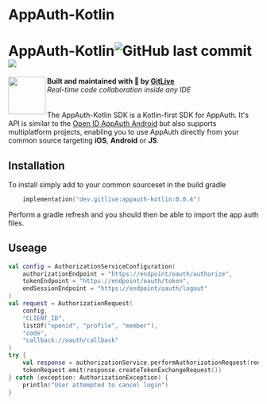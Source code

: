 # AppAuth-Kotlin

<h1 align="left">AppAuth-Kotlin<img alt="GitHub last commit" src="https://img.shields.io/github/last-commit/gitliveapp/AppAuth-Kotlin?style=flat-square"> <a href="https://git.live"><img src="https://img.shields.io/badge/collaborate-on%20gitlive-blueviolet?style=flat-square"></a></h1>
<img align="left" width="75px" src="https://avatars2.githubusercontent.com/u/42865805?s=200&v=4"> 
  <b>Built and maintained with 🧡 by <a href="https://git.live">GitLive</a></b><br/>
  <i>Real-time code collaboration inside any IDE</i><br/>
<br/>
<br/>
The AppAuth-Kotlin SDK is a Kotlin-first SDK for AppAuth. It's API is similar to the <a href="https://github.com/openid/AppAuth-Android">Open ID AppAuth Android</a> but also supports multiplatform projects, enabling you to use AppAuth directly from your common source targeting <strong>iOS</strong>, <strong>Android</strong> or <strong>JS</strong>.

## Installation

To install simply add to your common sourceset in the build gradle

```kotlin
    implementation("dev.gitlive:appauth-kotlin:0.0.4")
```

Perform a gradle refresh and you should then be able to import the app auth files.

## Useage

```kotlin
val config = AuthorizationServiceConfiguration(
    authorizationEndpoint = "https://endpoint/oauth/authorize",
    tokenEndpoint = "https://endpoint/oauth/token",
    endSessionEndpoint = "https://endpoint/oauth/logout"
)
val request = AuthorizationRequest(
    config,
    "CLIENT_ID",
    listOf("openid", "profile", "member"),
    "code",
    "callback://oauth/callback"
)
try {
    val response = authorizationService.performAuthorizationRequest(request)
    tokenRequest.emit(response.createTokenExchangeRequest())
} catch (exception: AuthorizationException) {
    println("User attempted to cancel login")
}
```
